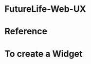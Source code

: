 # FutureLife-Web-UX

# Reference

# To create a Widget
 <div class="widget-[small, medium, or large]"></div>
